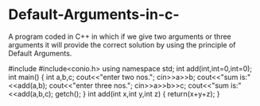 # Default-Arguments-in-c-
A program coded in C++ in which if we give two arguments  or three arguments it will provide the correct solution by using the principle of Default Arguments. 

#include<iostream> 
#include<conio.h>
using namespace std;
int add(int,int=0,int=0);
int main()
{
	int a,b,c;
	cout<<"enter two nos.";
	cin>>a>>b;
    cout<<"sum is:" <<add(a,b);
    cout<<"enter three nos.";
	cin>>a>>b>>c;
    cout<<"sum is:" <<add(a,b,c);
    getch();
}
int add(int x,int y,int z)
{
	return(x+y+z);
}
	
